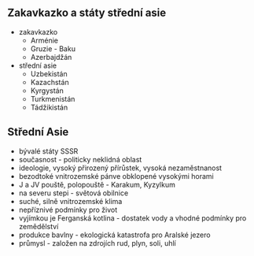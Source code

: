 ## Zakavkazko a státy střední asie
- zakavkazko
  - Arménie
  - Gruzie - Baku
  - Azerbajdžán
- střední asie
  - Uzbekistán
  - Kazachstán
  - Kyrgystán
  - Turkmenistán
  - Tádžikistán
## Střední Asie
- bývalé státy SSSR
- současnost - politicky neklidná oblast
- ideologie, vysoký přirozený přírůstek, vysoká nezaměstnanost
- bezodtoké vnitrozemské pánve obklopené vysokými horami
- J a JV pouště, polopouště - Karakum, Kyzylkum
- na severu stepi - světová obilnice
- suché, silně vnitrozemské klima
- nepříznivé podmínky pro život
- vyjímkou je Ferganská kotlina - dostatek vody a vhodné podmínky pro zemědělství
- produkce bavlny - ekologická katastrofa pro Aralské jezero
- průmysl - založen na zdrojích rud, plyn, soli, uhlí
